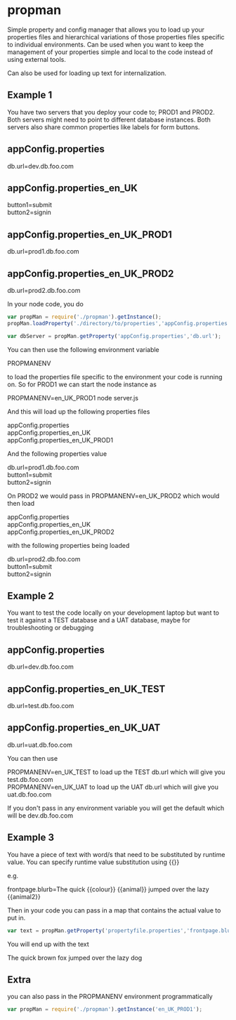 # propman
Simple property and config manager that allows you to load up your properties files and hierarchical variations of those 
properties files specific to individual environments. Can be used when you want to keep the management of your properties 
simple and local to the code instead of using external tools. 

Can also be used for loading up text for internalization. 

## Example 1
You have two servers that you deploy your code to; PROD1 and PROD2. Both servers might need to point to different 
database instances. Both servers also share common properties like labels for form buttons.

appConfig.properties
------------------------
db.url=dev.db.foo.com

appConfig.properties_en_UK
------------------------
button1=submit<br />
button2=signin<br />

appConfig.properties_en_UK_PROD1
------------------------
db.url=prod1.db.foo.com

appConfig.properties_en_UK_PROD2
------------------------
db.url=prod2.db.foo.com

In your node code, you do

```javascript
var propMan = require('./propman').getInstance();
propMan.loadProperty('./directory/to/properties','appConfig.properties');

var dbServer = propMan.getProperty('appConfig.properties','db.url');
```

You can then use the following environment variable 

PROPMANENV

to load the properties file specific to the environment your code is running on. So for PROD1 we can start the node instance as

PROPMANENV=en_UK_PROD1 node server.js

And this will load up the following properties files

appConfig.properties<br />
appConfig.properties_en_UK<br />
appConfig.properties_en_UK_PROD1<br />

And the following properties value

db.url=prod1.db.foo.com<br />
button1=submit<br />
button2=signin<br />

On PROD2 we would pass in PROPMANENV=en_UK_PROD2 which would then load

appConfig.properties<br />
appConfig.properties_en_UK<br />
appConfig.properties_en_UK_PROD2<br />

with the following properties being loaded

db.url=prod2.db.foo.com<br />
button1=submit<br />
button2=signin<br />

## Example 2
You want to test the code locally on your development laptop but want to test it against a TEST database and a UAT database, 
maybe for troubleshooting or debugging

appConfig.properties
------------------------
db.url=dev.db.foo.com

appConfig.properties_en_UK_TEST
------------------------
db.url=test.db.foo.com

appConfig.properties_en_UK_UAT
------------------------
db.url=uat.db.foo.com

You can then use 

PROPMANENV=en_UK_TEST to load up the TEST db.url which  will give you test.db.foo.com<br />
PROPMANENV=en_UK_UAT to load up the UAT db.url which will give you uat.db.foo.com

If you don't pass in any environment variable you will get the default which will be dev.db.foo.com

## Example 3
You have a piece of text with word/s that need to be substituted by runtime value. You can specify runtime value substitution using {{}}

e.g.

frontpage.blurb=The quick {{colour}} {{animal}} jumped over the lazy {{animal2}}

Then in your code you can pass in a map that contains the actual value to put in.

```javascript
var text = propMan.getProperty('propertyfile.properties','frontpage.blurb', {colour : 'brown', animal: 'fox', animal2: 'dog'});
```

You will end up with the text

The quick brown fox jumped over the lazy dog

## Extra
you can also pass in the PROPMANENV environment programmatically

```javascript
var propMan = require('./propman').getInstance('en_UK_PROD1');
```



